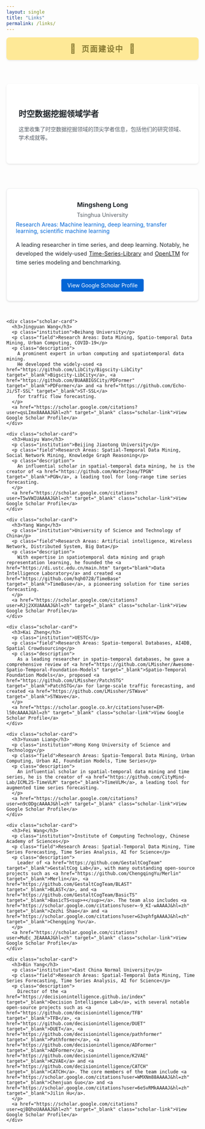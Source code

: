 ```yaml
---
layout: single
title: "Links"
permalink: /links/
---
```


<head>
  <!-- 为Links页面专门添加favicon -->
  <link rel="apple-touch-icon" sizes="180x180" href="/images/apple-touch-icon.jpg">
  <link rel="icon" type="image/png" sizes="32x32" href="/images/favicon-32x32.jpg">
  <link rel="icon" type="image/png" sizes="16x16" href="/images/favicon-16x16.jpg">
  <link rel="icon" type="image/x-icon" href="/images/favicon.ico">
</head>

<!-- 页面建设中提示横幅 -->
<div class="construction-banner">
  <span class="construction-icon">🚧</span>
  <span class="construction-text">页面建设中</span>
  <span class="construction-icon">🚧</span>
</div>

<div class="links-container">
  <div class="link-card">
    <h2>时空数据挖掘领域学者</h2>
    <p>这里收集了时空数据挖掘领域的顶尖学者信息，包括他们的研究领域、学术成就等。</p>
  </div>

  <div class="scholars-container">
    <div class="scholar-card">
      <h3>Mingsheng Long</h3>
      <p class="institution">Tsinghua University</p>
      <p class="field">Research Areas: Machine learning, deep learning, transfer learning, scientific machine learning</p>
      <p class="description">
        A leading researcher in time series, and deep learning. 
        Notably, he developed the widely-used 
        <a href="https://github.com/thuml/Time-Series-Library" target="_blank">Time-Series-Library</a> and <a href="https://github.com/thuml/OpenLTM" target="_blank">OpenLTM</a>
        for time series modeling and benchmarking.
      </p>
      <a href="https://scholar.google.com/citations?user=_MjXpXkAAAAJ&hl=zh-CN" target="_blank" class="scholar-link">View Google Scholar Profile</a>
    </div>

    <div class="scholar-card">
      <h3>Jingyuan Wang</h3>
      <p class="institution">Beihang University</p>
      <p class="field">Research Areas: Data Mining, Spatio-temporal Data Mining, Urban Computing, COVID-19</p>
      <p class="description">
        A prominent expert in urban computing and spatiotemporal data mining.
        He developed the widely-used <a href="https://github.com/LibCity/Bigscity-LibCity" target="_blank">Bigscity-LibCity</a>, <a href="https://github.com/BUAABIGSCity/PDFormer" target="_blank">PDFormer</a> and <a href="https://github.com/Echo-Ji/ST-SSL" target="_blank">ST-SSL</a>
        for traffic flow forecasting.
      </p>
      <a href="https://scholar.google.com/citations?user=qsLImx8AAAAJ&hl=zh" target="_blank" class="scholar-link">View Google Scholar Profile</a>
    </div>

    <div class="scholar-card">
      <h3>Huaiyu Wan</h3>
      <p class="institution">Beijing Jiaotong University</p>
      <p class="field">Research Areas: Spatial-Temporal Data Mining, Social Network Mining, Knowledge Graph Reasoning</p>
      <p class="description">
        An influential scholar in spatial-temporal data mining, he is the creator of <a href="https://github.com/Water2sea/TPGN" target="_blank">PGN</a>, a leading tool for long-range time series forecasting.
      </p>
      <a href="https://scholar.google.com/citations?user=T5wVWIUAAAAJ&hl=zh" target="_blank" class="scholar-link">View Google Scholar Profile</a>
    </div>

    <div class="scholar-card">
      <h3>Yang Wang</h3>
      <p class="institution">University of Science and Technology of China</p>
      <p class="field">Research Areas: Artificial intelligence, Wireless Network, Distributed System, Big Data</p>
      <p class="description">
        With expertise in spatiotemporal data mining and graph representation learning, he founded the <a href="https://di.ustc.edu.cn/main.htm" target="blank">Data Intelligence Laboratory</a> and created <a href="https://github.com/hqh0728/TimeBase" target="_blank">TimeBase</a>, a pioneering solution for time series forecasting.
      </p>
      <a href="https://scholar.google.com/citations?user=RJj2XXUAAAAJ&hl=zh" target="_blank" class="scholar-link">View Google Scholar Profile</a>
    </div>

    <div class="scholar-card">
      <h3>Kai Zheng</h3>
      <p class="institution">UESTC</p>
      <p class="field">Research Areas: Spatio-temporal Databases, AI4DB, Spatial Crowdsourcing</p>
      <p class="description">
        As a leading researcher in spatio-temporal databases, he gave a comprehensive review of <a href="https://github.com/LMissher/Awesome-Spatio-Temporal-Foundation-Models" target="_blank">Spatio-Temporal Foundation Models</a>, proposed <a href="https://github.com/LMissher/PatchSTG" target="_blank">PatchSTG</a> for large-scale traffic forecasting, and created <a href="https://github.com/LMissher/STWave" target="_blank">STWave</a>.
      </p>
      <a href="https://scholar.google.co.kr/citations?user=EM-l50cAAAAJ&hl=zh" target="_blank" class="scholar-link">View Google Scholar Profile</a>
    </div>

    <div class="scholar-card">
      <h3>Yuxuan Liang</h3>
      <p class="institution">Hong Kong University of Science and Technology</p>
      <p class="field">Research Areas: Spatio-Temporal Data Mining, Urban Computing, Urban AI, Foundation Models, Time Series</p>
      <p class="description">
        An influential scholar in spatial-temporal data mining and time series, he is the creator of <a href="https://github.com/CityMind-Lab/ICML25-TimeVLM" target="_blank">TimeVLM</a>, a leading tool for augmented time series forecasting.
      </p>
      <a href="https://scholar.google.com/citations?user=n9cODgcAAAAJ&hl=zh" target="_blank" class="scholar-link">View Google Scholar Profile</a>
    </div>

    <div class="scholar-card">
      <h3>Fei Wang</h3>
      <p class="institution">Institute of Computing Technology, Chinese Academy of Sciences</p>
      <p class="field">Research Areas: Spatial-Temporal Data Mining, Time Series Forecasting, Time Series Analysis, AI for Science</p>
      <p class="description">
        Leader of <a href="https://github.com/GestaltCogTeam" target="_blank">GestaltCog Lab</a>, with many outstanding open-source projects such as <a href="https://github.com/ChengqingYu/Merlin" target="_blank">Merlin</a>, <a href="https://github.com/GestaltCogTeam/BLAST" target="_blank">BLAST</a>, and <a href="https://github.com/GestaltCogTeam/BasicTS" target="_blank">BasicTS<sup>+</sup></a>. The team also includes <a href="https://scholar.google.com/citations?user=-9_KI-wAAAAJ&hl=zh" target="_blank">Zezhi Shao</a> and <a href="https://scholar.google.com/citations?user=G3vphfgAAAAJ&hl=zh" target="_blank">Chengqing Yu</a>.
      </p>
      <a href="https://scholar.google.com/citations?user=MuEc_JEAAAAJ&hl=zh" target="_blank" class="scholar-link">View Google Scholar Profile</a>
    </div>

    <div class="scholar-card">
      <h3>Bin Yang</h3>
      <p class="institution">East China Normal University</p>
      <p class="field">Research Areas: Spatial-Temporal Data Mining, Time Series Forecasting, Time Series Analysis, AI for Science</p>
      <p class="description">
        Director of the <a href="https://decisionintelligence.github.io/index" target="_blank">Decision Intelligence Lab</a>, with several notable open-source projects such as <a href="https://github.com/decisionintelligence/TFB" target="_blank">TFB</a>, <a href="https://github.com/decisionintelligence/DUET" target="_blank">DUET</a>, <a href="https://github.com/decisionintelligence/pathformer" target="_blank">Pathformer</a>, <a href="https://github.com/decisionintelligence/ADFormer" target="_blank">ADFormer</a>, <a href="https://github.com/decisionintelligence/K2VAE" target="_blank">K2VAE</a> and <a href="https://github.com/decisionintelligence/CATCH" target="_blank">CATCH</a>. The core members of the team include <a href="https://scholar.google.com/citations?user=WMXNm88AAAAJ&hl=zh" target="_blank">Chenjuan Guo</a> and <a href="https://scholar.google.com/citations?user=6eSvRMkAAAAJ&hl=zh" target="_blank">Jilin Hu</a>.
      </p>
      <a href="https://scholar.google.com/citations?user=qjBQhoUAAAAJ&hl=zh" target="_blank" class="scholar-link">View Google Scholar Profile</a>
    </div>
  </div>
</div>

<style>
/* 页面建设中横幅样式 */
.construction-banner {
  background-color: #ffe57f;
  color: #6b5900;
  text-align: center;
  padding: 15px;
  margin-bottom: 30px;
  border-radius: 8px;
  font-size: 20px;
  font-weight: bold;
  box-shadow: 0 2px 4px rgba(0,0,0,0.1);
  animation: pulse 2s infinite;
}

.construction-icon {
  font-size: 24px;
  margin: 0 10px;
}

.construction-text {
  letter-spacing: 2px;
}

@keyframes pulse {
  0% { opacity: 0.8; }
  50% { opacity: 1; }
  100% { opacity: 0.8; }
}

.links-container {
  max-width: 1200px;
  margin: 0 auto;
  padding: 2rem 0;
}

.link-card {
  background: white;
  border-radius: 8px;
  padding: 2rem;
  box-shadow: 0 2px 4px rgba(0,0,0,0.1);
  margin-bottom: 2rem;
}

.link-card h2 {
  color: #24292e;
  margin-bottom: 1rem;
}

.link-card p {
  color: #586069;
  margin-bottom: 1.5rem;
  line-height: 1.6;
}

.scholars-container {
  display: grid;
  grid-template-columns: repeat(auto-fill, minmax(300px, 1fr));
  gap: 2rem;
  padding: 2rem 0;
}

.scholar-card {
  border: 1px solid #eaecef;
  border-radius: 8px;
  padding: 1.5rem;
  transition: transform 0.2s;
  background: white;
  box-shadow: 0 2px 4px rgba(0,0,0,0.1);
  text-align: center;
}

.scholar-card:hover {
  transform: translateY(-5px);
  box-shadow: 0 4px 8px rgba(0,0,0,0.15);
}

.scholar-card h3 {
  margin: 0.5rem 0;
  color: #24292e;
}

.institution {
  color: #586069;
  font-size: 0.9rem;
  margin: 0.5rem 0;
  text-align: center;
}

.field {
  color: #0366d6;
  font-size: 0.9rem;
  margin: 0.5rem 0;
  text-align: left;
}

.description {
  font-size: 0.9rem;
  color: #24292e;
  margin: 1rem 0;
  text-align: justify;
  text-justify: inter-word;
  hyphens: auto;
  -webkit-hyphens: auto;
  -ms-hyphens: auto;
  line-height: 1.6;
}

.scholar-link {
  display: inline-block;
  padding: 0.5rem 1rem;
  background-color: #0366d6;
  color: white;
  text-decoration: none;
  border-radius: 4px;
  margin: 1rem auto 0 auto;
  text-align: center;
  transition: background-color 0.2s;
}

.scholar-link:hover {
  background-color: #0256b3;
}
</style>

<script>
document.addEventListener('DOMContentLoaded', function() {
  // 预加载其他页面
  var links = document.querySelectorAll('nav a');
  links.forEach(function(link) {
    var prefetchLink = document.createElement('link');
    prefetchLink.rel = 'prefetch';
    prefetchLink.href = link.href;
    document.head.appendChild(prefetchLink);
  });
  
  // 确保favicon加载
  if (!document.querySelector("link[rel='icon']")) {
    var favicon = document.createElement('link');
    favicon.rel = 'icon';
    favicon.type = 'image/x-icon';
    favicon.href = '/images/favicon.ico';
    document.head.appendChild(favicon);
  }
});
</script> 
